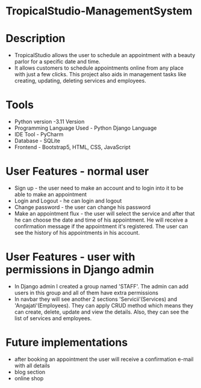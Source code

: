 # TropicalStudio-ManagementSystem

# Description
- TropicalStudio allows the user to schedule an appointment with a beauty parlor for a specific date and time.
- It allows customers to schedule appointments online from any place with just a few clicks. This project also aids in management tasks like creating, updating, deleting services and employees.

# Tools
- Python version -3.11 Version
- Programming Language Used -	Python Django Language
- IDE Tool - PyCharm
- Database - SQLite
- Frontend - Bootstrap5, HTML, CSS, JavaScript


# User Features - normal user
- Sign up - the user need to make an account and to login into it to be able to make an appointment
- Login and Logout - he can login and logout 
- Change password - the user can change his password
- Make an appointment flux - the user will select the service and after that he can choose the date and time of his appointment. He will receive a confirmation message if the appointment it's registered. The user can see the history of his appointments in his account.

# User Features - user with permissions in Django admin
- In Django admin I created a group named 'STAFF'. The admin can add users in this group and all of them have extra permissions
- In navbar they will see another 2 sections 'Servicii'(Services) and 'Angajati'(Employees). They can apply CRUD method which means they can create, delete, update and view the details. Also, they can see the list of services and employees.

# Future implementations
- after booking an appointment the user will receive a confirmation e-mail with all details
- blog section
- online shop



